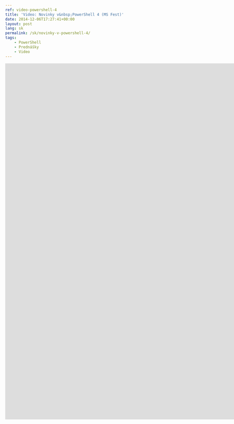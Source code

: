 ```yaml
---
ref: video-powershell-4
title: 'Video: Novinky v&nbsp;PowerShell 4 (MS Fest)'
date: 2014-12-06T17:27:41+00:00
layout: post
lang: sk
permalink: /sk/novinky-v-powershell-4/
tags:
    - PowerShell
    - Prednášky
    - Video
---
```


<iframe width="2560" height="1138" src="https://www.youtube.com/embed/5LwDxYZgIQI" title="MS Fest 2013 Praha: Novinky v PowerShell 4 (Michael Grafnetter)" frameborder="0" allow="accelerometer; autoplay; clipboard-write; encrypted-media; gyroscope; picture-in-picture" allowfullscreen></iframe>